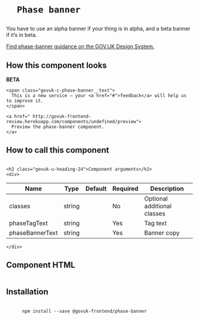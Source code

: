 
  

  

  <h1 class="govuk-u-heading-36">
    
      Phase banner
    
  </h1>

  <p class="govuk-u-core-24">
    
  You have to use an alpha banner if your thing is in alpha, and a beta banner if it’s in beta.

  </p>

  <p class="govuk-u-copy-19">
    <a href="
  http://www.linktodesignsystem.com
">
      Find phase-banner guidance on the GOV.UK Design System.
    </a>
  </p>

  <h2 class="govuk-u-heading-24">How this component looks</h2>
  <div>
    
      

  

<div class="govuk-c-phase-banner ">
  <p class="govuk-c-phase-banner__content">
    
  <strong class="govuk-c-phase-tag "> BETA</strong>


    <span class="govuk-c-phase-banner__text">
      This is a new service – your <a href="#">feedback</a> will help us to improve it.
    </span>
  </p>
</div>



    
  </div>

  <p class="govuk-u-copy-19">
    
    <a href=" http://govuk-frontend-review.herokuapp.com/components/undefined/preview">
      Preview the phase-banner component.
    </a>
  </p>

  <h2 class="govuk-u-heading-24">How to call this component</h2>
  <pre><code></code></pre>

  
    <h2 class="govuk-u-heading-24">Component arguments</h2>
    <div>
      
<!-- TODO: Use the table macro here and pass it component argument data -->
| Name              | Type    | Default | Required  | Description
|---                |---      |---      |---        |---
| classes           | string  |         | No        | Optional additional classes
| phaseTagText      | string  |         | Yes       | Tag text
| phaseBannerText   | string  |         | Yes       | Banner copy

    </div>
  

  <h2 class="govuk-u-heading-24">Component HTML</h2>
  <pre><code></code></pre>

  
  <h2 class="govuk-u-heading-24">Installation</h2>
  <pre>
    <code>
      npm install --save @govuk-frontend/phase-banner
    </code>
  </pre>
  




